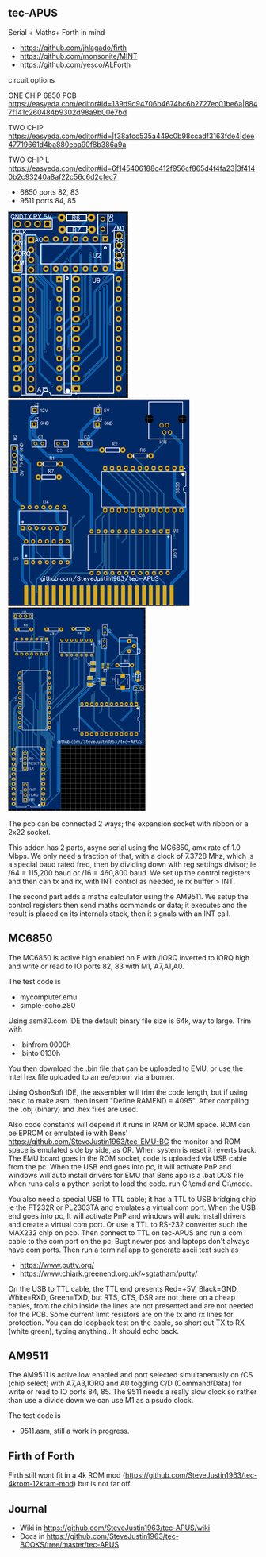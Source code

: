
## tec-APUS
Serial + Maths+ Forth in mind
- https://github.com/jhlagado/firth  
- https://github.com/monsonite/MINT 
- https://github.com/yesco/ALForth

circuit options

ONE CHIP 6850 PCB
https://easyeda.com/editor#id=139d9c94706b4674bc6b2727ec01be6a|8847f141c260484b9302d98a9b00e7bd

TWO CHIP
https://easyeda.com/editor#id=|f38afcc535a449c0b98ccadf3163fde4|dee47719661d4ba880eba90f8b386a9a

TWO CHIP L
https://easyeda.com/editor#id=6f145406188c412f956cf865d4f4fa23|3f4140b2c93240a8af22c56c6d2cfec7

- 6850 ports 82, 83
- 9511 ports 84, 85

![](https://github.com/SteveJustin1963/tec-APUS/blob/master/pics/1.png)
![](https://github.com/SteveJustin1963/tec-APUS/blob/master/pics/2.png)
![](https://github.com/SteveJustin1963/tec-APUS/blob/master/pics/3.png)



The pcb can be connected 2 ways; the expansion socket with ribbon or a 2x22 socket.

This addon has 2 parts, async serial using the MC6850, amx rate of 1.0 Mbps.
We only need a fraction of that, with a clock of 7.3728 Mhz, which is a special baud rated freq, then by dividing down with reg settings divisor; ie /64 = 115,200 baud or /16 =  460,800 baud. We set up the control registers and then can tx and rx, with INT control as needed, ie rx buffer > INT.

The second part adds a maths calculator using the AM9511. We setup the control registers then send maths commands or data; it executes and the result is placed on its internals stack, then it  signals with an INT call.

## MC6850
The MC6850 is active high enabled on E with /IORQ inverted to IORQ high and write or read to IO ports 82, 83 with M1, A7,A1,A0.

The test code is
- mycomputer.emu
- simple-echo.z80

Using asm80.com IDE the default binary file size is 64k, way to large. Trim with
- .binfrom 0000h 
- .binto 0130h

You then download the .bin file that can be uploaded to EMU, or use the intel hex file uploaded to an ee/eprom via a burner.

Using OshonSoft IDE, the assembler will trim the code length, but if using basic to make asm, then insert "Define RAMEND = 4095".
After compiling the .obj (binary) and .hex files are used. 

Also code constants will depend if it runs in RAM or ROM space. ROM can be EPROM or emulated  ie with Bens' https://github.com/SteveJustin1963/tec-EMU-BG the monitor and ROM space is emulated side by side, as OR. When system is reset it reverts back. 
The EMU board goes in the ROM socket, code is uploaded via USB cable from the pc. When the USB end goes into pc, it will activate PnP and windows will auto install drivers for EMU that Bens app is a .bat DOS file when runs calls a python script to load the code. run C:\cmd and C:\mode.

You also need a special USB to TTL cable; it has a TTL to USB bridging chip ie the FT232R or PL2303TA and emulates a virtual com port. When the USB end goes into pc, It will activate PnP and windows will auto install drivers and create a virtual com port. Or use a TTL to RS-232 converter such the MAX232 chip on pcb. Then connect to TTL on tec-APUS and run a com cable to the com port on the pc. Bugt newer pcs and laptops don't always have com ports.
Then run a terminal app to generate ascii text such as 
- https://www.putty.org/    
- https://www.chiark.greenend.org.uk/~sgtatham/putty/ 

On the USB to TTL cable, the TTL end presents Red=+5V, Black=GND, White=RXD, Green=TXD, but RTS, CTS, DSR are not there on a cheap cables, from the chip inside the lines are not presented and are not needed for the PCB. Some current limit resistors are on the tx and rx lines for protection. You can do loopback test on the cable, so short out TX to RX (white green), typing anything.. It should echo back.

## AM9511
The AM9511 is active low enabled and port selected simultaneously on /CS (chip select) with A7,A3,IORQ and A0 toggling C/D (Command/Data) for write or read to IO ports 84, 85. The 9511 needs a really slow clock so rather than use a divide down we can use M1 as a psudo clock.

The test code is 
- 9511.asm, still a work in progress.

## Firth of Forth
Firth still wont fit in a 4k ROM mod (https://github.com/SteveJustin1963/tec-4krom-12kram-mod) but is not far off. 

## Journal
- Wiki in https://github.com/SteveJustin1963/tec-APUS/wiki
- Docs in https://github.com/SteveJustin1963/tec-BOOKS/tree/master/tec-APUS






